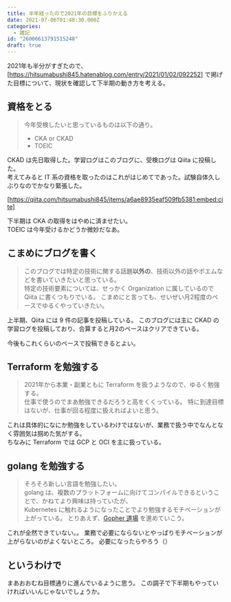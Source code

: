```yaml
---
title: 半年経ったので2021年の目標をふりかえる
date: 2021-07-06T01:48:30.000Z
categories:
  - 雑記
id: "26006613791515248"
draft: true
---
```

2021年も半分がすぎたので、[https://hitsumabushi845.hatenablog.com/entry/2021/01/02/092252] で掲げた目標について、現状を確認して下半期の動き方を考える。

## 資格をとる

> 今年受検したいと思っているものは以下の通り。
> - CKA or CKAD  
> - TOEIC  

CKAD は先日取得した。学習ログはこのブログに、受検ログは Qiita に投稿した。  
考えてみると IT 系の資格を取ったのはこれがはじめてであった。試験自体久しぶりなのでかなり緊張した。

[https://qiita.com/hitsumabushi845/items/a6ae8935eaf509fb5381:embed:cite]

下半期は CKA の取得をはやめに済ませたい。  
TOEIC は今年受けるかどうか微妙だなあ。

## こまめにブログを書く

> このブログでは特定の技術に関する話題**以外の**、技術以外の話やポエムなどを書いていきたいと思っている。  
> 特定の技術要素については、せっかく Organization に属しているので Qiita に書くつもりでいる。
> こまめにと言っても、せいぜい月2程度のペースでゆるくやっていきたい。  

上半期、Qiita には 9 件の記事を投稿している。
このブログには主に CKAD の学習ログを投稿しており、合算すると月2のペースはクリアできている。

今後もこれくらいのペースで投稿できるとよい。

## Terraform を勉強する

> 2021年から本業・副業ともに Terraform を扱うようなので、ゆるく勉強する。  
> 仕事で使うのでまあ勉強できるだろうと高をくくっている。
> 特に到達目標はないが、仕事が回る程度に扱えればよいと思う。

これは具体的になにか勉強をしているわけではないが、業務で扱う中でなんとなく雰囲気は掴めた気がする。  
ちなみに Terraform では GCP と OCI を主に扱っている。

## golang を勉強する

> そろそろ新しい言語を勉強したい。  
> golang は、複数のプラットフォームに向けてコンパイルできるということで、かねてより興味は持っていたが、  
> Kubernetes に触れるようになったことでより勉強するモチベーションが上がっている。
> とりあえず、[Gopher 道場](https://gopherdojo.org/) を進めていこう。

これが全然できていない。。
業務で必要にならないとやっぱりモチベーションが上がらないのがよくないところ。
必要になったらやろう（）

## というわけで

まあおおむね目標通りに進んでいるように思う。
この調子で下半期もやっていければいいんじゃないでしょうか。

